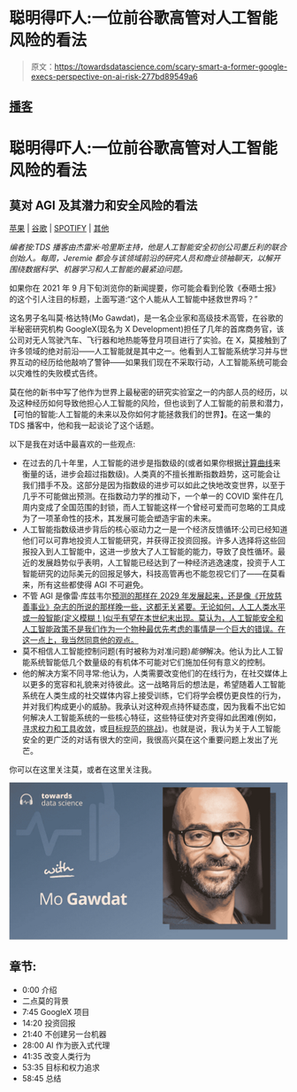 # 聪明得吓人:一位前谷歌高管对人工智能风险的看法

> 原文：<https://towardsdatascience.com/scary-smart-a-former-google-execs-perspective-on-ai-risk-277bd89549a6>

## [播客](https://towardsdatascience.com/tagged/tds-podcast)

# 聪明得吓人:一位前谷歌高管对人工智能风险的看法

## 莫对 AGI 及其潜力和安全风险的看法

[苹果](https://podcasts.apple.com/ca/podcast/towards-data-science/id1470952338?mt=2) | [谷歌](https://www.google.com/podcasts?feed=aHR0cHM6Ly9hbmNob3IuZm0vcy8zNmI0ODQ0L3BvZGNhc3QvcnNz) | [SPOTIFY](https://open.spotify.com/show/63diy2DtpHzQfeNVxAPZgU) | [其他](https://anchor.fm/towardsdatascience)

*编者按:TDS 播客由杰雷米·哈里斯主持，他是人工智能安全初创公司墨丘利的联合创始人。每周，Jeremie 都会与该领域前沿的研究人员和商业领袖聊天，以解开围绕数据科学、机器学习和人工智能的最紧迫问题。*

如果你在 2021 年 9 月下旬浏览你的新闻提要，你可能会看到伦敦《泰晤士报》的这个引人注目的标题，上面写道:“这个人能从人工智能中拯救世界吗？”

[](https://www.thetimes.co.uk/article/can-this-man-save-the-world-from-artificial-intelligence-329dd6zvd)  

这名男子名叫莫·格达特(Mo Gawdat)，是一名企业家和高级技术高管，在谷歌的半秘密研究机构 GoogleX(现名为 X Development)担任了几年的首席商务官，该公司对无人驾驶汽车、飞行器和地热能等登月项目进行了实验。在 X，莫接触到了许多领域的绝对前沿——人工智能就是其中之一。他看到人工智能系统学习并与世界互动的经历给他敲响了警钟——如果我们现在不采取行动，人工智能系统可能会以灾难性的失败模式告终。

莫在他的新书中写了他作为世界上最秘密的研究实验室之一的内部人员的经历，以及这种经历如何导致他担心人工智能的风险，但也谈到了人工智能的前景和潜力，【可怕的智能:人工智能的未来以及你如何才能拯救我们的世界】。在这一集的 TDS 播客中，他和我一起谈论了这个话题。

以下是我在对话中最喜欢的一些观点:

*   在过去的几十年里，人工智能的进步是指数级的(或者如果你根据[计算曲线](https://openai.com/blog/ai-and-compute/)来衡量的话，进步会超过指数级)。人类真的不擅长推断指数趋势，这可能会让我们措手不及。这部分是因为指数级的进步可以如此之快地改变世界，以至于几乎不可能做出预测。在指数动力学的推动下，一个单一的 COVID 案件在几周内变成了全国范围的封锁，而人工智能这样一个曾经可爱而可忽略的工具成为了一项革命性的技术，其发展可能会塑造宇宙的未来。
*   人工智能指数级进步背后的核心驱动力之一是一个经济反馈循环:公司已经知道他们可以可靠地投资人工智能研究，并获得正投资回报。许多人选择将这些回报投入到人工智能中，这进一步放大了人工智能的能力，导致了良性循环。最近的发展趋势似乎表明，人工智能已经达到了一种经济逃逸速度，投资于人工智能研究的边际美元的回报足够大，科技高管再也不能忽视它们了——在莫看来，所有这些都使得 AGI 不可避免。
*   不管 AGI 是像雷·库兹韦尔[预测的那样在 2029 年发展起来，还是像《开放慈善事业》杂志的](https://futurism.com/kurzweil-claims-that-the-singularity-will-happen-by-2045)[所说的那样晚一些，这都无关紧要。无论如何，人工人类水平或一般智能(定义模糊！)似乎有望在本世纪末出现。莫认为，人工智能安全和人工智能政策不是我们作为一个物种最优先考虑的事情是一个巨大的错误。在这一点上，我当然同意他的观点。](https://www.openphilanthropy.org/focus/global-catastrophic-risks/potential-risks-advanced-artificial-intelligence/ai-timelines)
*   莫不相信人工智能控制问题(有时被称为对准问题)*能够*解决。他认为比人工智能系统智能低几个数量级的有机体不可能对它们施加任何有意义的控制。
*   他的解决方案不同寻常:他认为，人类需要改变他们的在线行为，在社交媒体上以更多的宽容和礼貌来对待彼此。这一战略背后的想法是，希望随着人工智能系统在人类生成的社交媒体内容上接受训练，它们将学会模仿更良性的行为，并对我们构成更小的威胁。我承认对这种观点持怀疑态度，因为我看不出它如何解决人工智能系统的一些核心特征，这些特征使对齐变得如此困难(例如，[寻求权力和工具收敛](https://arxiv.org/pdf/1912.01683.pdf)，或[目标规范的挑战](https://openai.com/blog/faulty-reward-functions/))。也就是说，我认为关于人工智能安全的更广泛的对话有很大的空间，我很高兴莫在这个重要问题上发出了光芒。

你可以在这里关注莫，或者在这里关注我。

![](img/b6531b586d62b8eb503da20fd84fe860.png)

## 章节:

*   0:00 介绍
*   二点莫的背景
*   7:45 GoogleX 项目
*   14:20 投资回报
*   21:40 不创建另一台机器
*   28:00 AI 作为嵌入式代理
*   41:35 改变人类行为
*   53:35 目标和权力追求
*   58:45 总结
